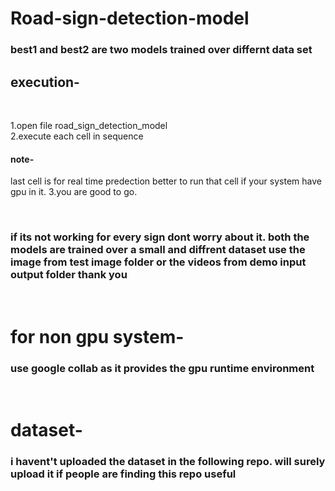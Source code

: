 # Road-sign-detection-model

<h3>best1 and best2 are two models trained over differnt data set</h3>
<h2>execution-</h2><br>
<p>1.open file road_sign_detection_model<br>
    2.execute each cell in sequence
          <h4>note-</h4>last cell is for real time predection better to run that cell if your system have gpu in it.
  3.you are good to go.
</p>
<br>

<h3>if its not working for every sign dont worry about it.
both the models are trained over a small and diffrent dataset
use the image from test image folder or the videos from demo input output folder
thank you</h3>
<br>

<h1>for non gpu system-</h1>
<h3>use google collab as it provides the gpu runtime environment</h3>
<br>
<h1>dataset-</h1>
<h3>i havent't uploaded the dataset in the following repo.
will surely upload it if people are finding this repo useful
</h3>



